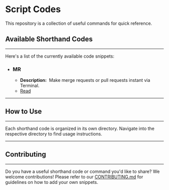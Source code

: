 # Script Codes

This repository is a collection of useful commands for quick reference.

## Available Shorthand Codes
---
Here's a list of the currently available code snippets:

* ### **MR**
    * **Description:**  Make merge requests or pull requests instant via Terminal.
    * [ Read ](./mr)

---

## How to Use
---
Each shorthand code is organized in its own directory. Navigate into the respective directory to find usage instructions.

---

## Contributing
---
Do you have a useful shorthand code or command you'd like to share? We welcome contributions! Please refer to our [CONTRIBUTING.md](CONTRIBUTING.md) for guidelines on how to add your own snippets.
